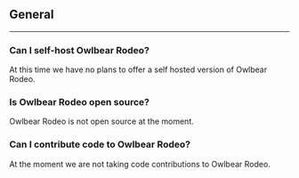 ## General

---

### Can I self-host Owlbear Rodeo?
At this time we have no plans to offer a self hosted version of Owlbear Rodeo.

### Is Owlbear Rodeo open source?
Owlbear Rodeo is not open source at the moment.

### Can I contribute code to Owlbear Rodeo?
At the moment we are not taking code contributions to Owlbear Rodeo. 